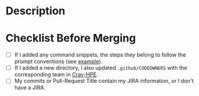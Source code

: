 # Description

<!--- Describe what this change is and what it is for. -->

# Checklist Before Merging

<!--- An empty check is two brackets with a space inbetween, a checked checkbox is two brackets with an x inbetween -->
<!--- unchecked checkbox: [ ] -->
<!---   checked checkbox: [x] -->
<!---   invalid checkbox: [] -->

- [ ] If I added any command snippets, the steps they belong to follow the prompt conventions (see [example][1]).
- [ ] If I added a new directory, I also updated `.github/CODEOWNERS` with the corresponding team in [Cray-HPE][2].
- [ ] My commits or Pull-Request Title contain my JIRA information, or I don't have a JIRA.

[1]: https://github.com/Cray-HPE/docs-csm/blob/MTL-1695/introduction/documentation_conventions.md#using-prompts
[2]: https://github.com/Cray-HPE/teams
